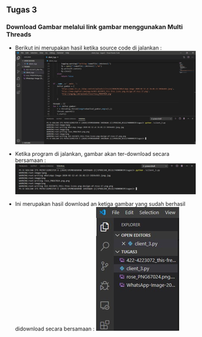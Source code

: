 ## Tugas 3

### Download Gambar melalui link gambar menggunakan Multi Threads

* Berikut ini merupakan hasil ketika source code di jalankan :
![1](https://github.com/PutriEndahP/PROGJAR_05111740000039/blob/master/tugas3/Screenshot%20Running/Screenshot_5.jpg)

* Ketika program di jalankan, gambar akan ter-download secara bersamaan :
![2](https://github.com/PutriEndahP/PROGJAR_05111740000039/blob/master/tugas3/Screenshot%20Running/Screenshot_2.jpg)

* Ini merupakan hasil download an ketiga gambar yang sudah berhasil didownload secara bersamaan :
![3](https://github.com/PutriEndahP/PROGJAR_05111740000039/blob/master/tugas3/Screenshot%20Running/Screenshot_4.jpg)

